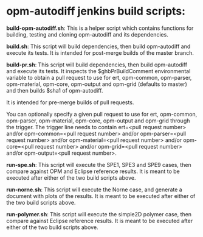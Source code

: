 # opm-autodiff jenkins build scripts:

**build-opm-autodiff.sh**:
This is a helper script which contains functions for building,
testing and cloning opm-autodiff and its dependencies.

**build.sh**:
This script will build dependencies, then build opm-autodiff and execute its tests.
It is intended for post-merge builds of the master branch.

**build-pr.sh**:
This script will build dependencies, then build opm-autodiff and execute its tests.
It inspects the $ghbPrBuildComment environmental variable to obtain a pull request
to use for ert, opm-common, opm-parser, opm-material, opm-core, opm-output 
and opm-grid (defaults to master) and then builds $sha1 of opm-autodiff.

It is intended for pre-merge builds of pull requests.

You can optionally specify a given pull request to use for ert, opm-common,
opm-parser, opm-material, opm-core, opm-output and opm-grid through the trigger.
The trigger line needs to contain ert=&lt;pull request number&gt; and/or
opm-common=&lt;pull request number&gt; and/or opm-parser=&lt;pull request number&gt;
and/or opm-material=&lt;pull request number&gt;
and/or opm-core=&lt;pull request number&gt;
and/or opm-grid=&lt;pull request number&gt;
and/or opm-output=&lt;pull request number&gt;.

**run-spe.sh**:
This script will execute the SPE1, SPE3 and SPE9 cases, then compare against
OPM and Eclipse reference results. It is meant to be executed after either
of the two build scripts above.

**run-norne.sh**:
This script will execute the Norne case, and generate a document with
plots of the results. It is meant to be executed after either
of the two build scripts above.

**run-polymer.sh**:
This script will execute the simple2D polymer case, then compare against
Eclipse reference results. It is meant to be executed after either
of the two build scripts above.
